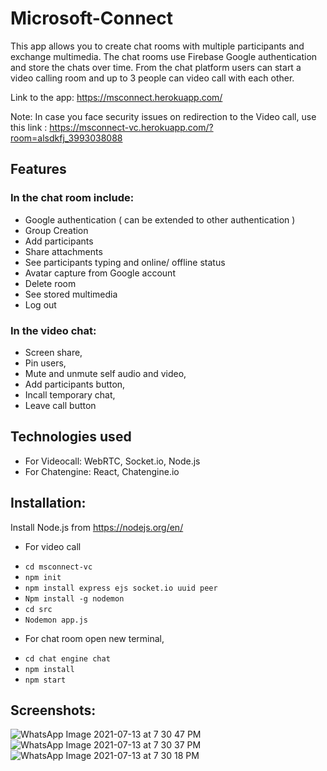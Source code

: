 # Microsoft-Connect
This app allows you to create chat rooms with multiple participants and exchange multimedia. The chat rooms use Firebase Google authentication and store the chats over time. 
From the chat platform users can start a video calling room and up to 3 people can video call with each other.

Link to the app: https://msconnect.herokuapp.com/

Note: In case you face security issues on redirection to the Video call, use this link : https://msconnect-vc.herokuapp.com/?room=alsdkfj_3993038088


## Features

### In the chat room include:
* Google authentication ( can be extended to other authentication )
* Group Creation
* Add participants
* Share attachments
* See participants typing and online/ offline status
* Avatar capture from Google account
* Delete room
* See stored multimedia
* Log out

### In the video chat:
* Screen share, 
* Pin users,
* Mute and unmute self audio and video,
* Add participants button,
* Incall temporary chat,
* Leave call button

## Technologies used
* For Videocall: WebRTC, Socket.io, Node.js
* For Chatengine: React, Chatengine.io

## Installation:
Install Node.js from https://nodejs.org/en/
* For video call
- ``cd msconnect-vc``
- ``npm init``
- ``npm install express ejs socket.io uuid peer``
- ``Npm install -g nodemon``
- ``cd src``
- ``Nodemon app.js``
* For chat room open new terminal,
- ``cd chat engine chat``
- ``npm install``
- ``npm start``

## Screenshots:

![WhatsApp Image 2021-07-13 at 7 30 47 PM](https://user-images.githubusercontent.com/57721834/125465796-34825a4f-a779-4668-b551-56602dbbac0b.jpeg)
![WhatsApp Image 2021-07-13 at 7 30 37 PM](https://user-images.githubusercontent.com/57721834/125465790-fe58f180-bff3-4176-aef2-b41d6fe7e3bf.jpeg)
![WhatsApp Image 2021-07-13 at 7 30 18 PM](https://user-images.githubusercontent.com/57721834/125465772-6c5add63-3b0f-4aa6-a01e-713f16781f59.jpeg)


